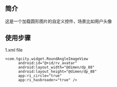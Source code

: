 ##  简介
这是一个加载圆形图片的自定义控件，场景比如用户头像
##  使用步骤
1.xml file
```
<com.tgcity.widget.RoundAngleImageView
      android:id="@+id/rv_avatar"
      android:layout_width="@dimen/dp_88"
      android:layout_height="@dimen/dp_88"
      app:ri_circle="true"
      app:ri_hasbroader="true" />
```
